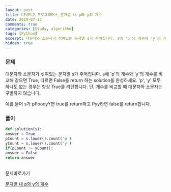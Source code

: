 ```yaml
---
layout: post
title: LEVEL2_프로그래머스_문자열 내 p와 y의 개수
date: 2019-07-17
comments: true
categories: [Study, algorithm]
tags: [Python]
excerpt: 대문자와 소문자가 섞여있는 문자열 s가 주어집니다. s에 'p'의 개수와 'y'의 개수를 비교해 같으면 True, 다르면 False를 return 하는 solution를 완성하세요. 'p', 'y' 모두 하나도 없는 경우는 항상 True를 리턴합니다.
hidden: true
---
```


### 문제

대문자와 소문자가 섞여있는 문자열 s가 주어집니다. s에 'p'의 개수와 'y'의 개수를 비교해 같으면 True, 다르면 False를 return 하는 solution를 완성하세요. 'p', 'y' 모두 하나도 없는 경우는 항상 True를 리턴합니다. 단, 개수를 비교할 때 대문자와 소문자는 구별하지 않습니다.

예를 들어 s가 pPoooyY면 true를 return하고 Pyy라면 false를 return합니다.

### 풀이

```python
def solution(s):
answer = True
pCount = s.lower().count('p')
yCount = s.lower().count('y')
if(pCount != yCount):
answer = False
return answer
```

<br>
<span class="reference">문제바로가기</span>

[문자열 내 p와 y의 개수](https://programmers.co.kr/learn/courses/30/lessons/12916)
